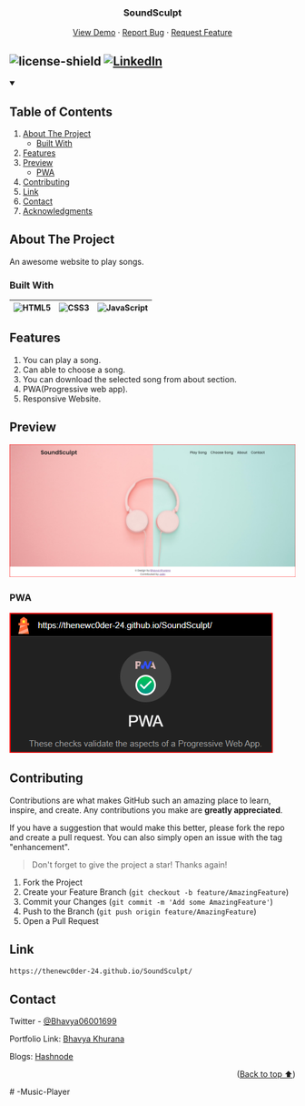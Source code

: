 <a name="readme-top"></a>

<div align="center">
  <h3>SoundSculpt</h3>
  <div>
    <a href="https://thenewc0der-24.github.io/SoundSculpt/">View Demo</a>
    ·
    <a href="https://github.com/TheNewC0der-24/SoundSculpt/issues">Report Bug</a>
    ·
    <a href="https://github.com/TheNewC0der-24/SoundSculpt/issues/new">Request Feature</a>
  </div>
</div>

![license-shield] [![LinkedIn][linkedin-shield]][linkedin-url]
---

<!-- TABLE OF CONTENTS -->
<details open>
  <summary><h2>Table of Contents</h2></summary>
  <ol>
    <li>
      <a href="#about-the-project">About The Project</a>
      <ul>
        <li><a href="#built-with">Built With</a></li>
      </ul>
    </li>
    <li><a href="#features">Features</a></li>
    <li>
      <a href="#preview">Preview</a>
      <ul>
        <li><a href="#pwa">PWA</a></li>
      </ul>
    </li>
    <li><a href="#contributing">Contributing</a></li>
    <li><a href="#link">Link</a></li>
    <li><a href="#contact">Contact</a></li>
    <li><a href="#acknowledgments">Acknowledgments</a></li>
  </ol>
</details>

## About The Project
An awesome website to play songs.

### Built With
| ![HTML5][html] | ![CSS3][css] | ![JavaScript][javascript] |
| --- | --- | --- |

## Features
1. You can play a song.
2. Can able to choose a song.
3. You can download the selected song from about section.
4. PWA(Progressive web app).
5. Responsive Website.

## Preview
![image](https://github.com/TheNewC0der-24/SoundSculpt/blob/master/Preview/Preview.png)

### PWA
![image](https://github.com/TheNewC0der-24/SoundSculpt/blob/master/PWA/Lighthouse%20Report.png)

## Contributing
Contributions are what makes GitHub such an amazing place to learn, inspire, and create. Any contributions you make are **greatly appreciated**.

If you have a suggestion that would make this better, please fork the repo and create a pull request. You can also simply open an issue with the tag "enhancement".

> Don't forget to give the project a star! Thanks again!

1. Fork the Project
2. Create your Feature Branch (`git checkout -b feature/AmazingFeature`)
3. Commit your Changes (`git commit -m 'Add some AmazingFeature'`)
4. Push to the Branch (`git push origin feature/AmazingFeature`)
5. Open a Pull Request

## Link
```
https://thenewc0der-24.github.io/SoundSculpt/
```

## Contact

Twitter - [@Bhavya06001699](https://twitter.com/Bhavya06001699)

Portfolio Link: [Bhavya Khurana](https://bhavya-khurana.vercel.app/)

Blogs: [Hashnode](https://hashnode.com/@BhavyaKhurana)

<p align="right">(<a href="#readme-top">Back to top ⬆️</a>)</p>


<!-- MARKDOWN LINKS & IMAGES -->
[license-shield]: https://img.shields.io/github/license/othneildrew/Best-README-Template.svg?style=for-the-badge
[license-url]: https://github.com/othneildrew/Best-README-Template/blob/master/LICENSE.txt
[linkedin-shield]: https://img.shields.io/badge/-LinkedIn-black.svg?style=for-the-badge&logo=linkedin&colorB=0077b5
[linkedin-url]: https://www.linkedin.com/in/bhavyakhurana24/
[html]: https://img.shields.io/badge/html-e34c26?style=for-the-badge&logo=html&logoColor=white
[css]: https://img.shields.io/badge/css-264de4?style=for-the-badge&logo=css&logoColor=white
[javascript]: https://img.shields.io/badge/js-f7df1e?style=for-the-badge&logo=js&logoColor=4FC08D
#   - M u s i c - P l a y e r 
 
 